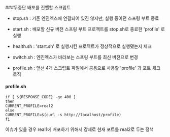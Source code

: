 ###무중단 배포를 진핼할 스크립트

- stop.sh : 기존 엔진엑스에 연결되어 있진 않지만, 실행 중이던 스프링 부트 종료

- start.sh : 배포할 신규 버전 스프링 부트 프로젝트를 stop.sh로 종료한 'profile' 로 실행

- health.sh : 'start.sh' 로 실행시킨 프로젝트가 정상적으로 실행됐는지 체크

- switch.sh : 엔진엑스가 바라보는 스프링 부트를 최신 버전으로 변경

- profile.sh : 앞선 4개 스크립트 파일에서 공용으로 사용할 'profile' 과 포트 체크 로직

#### profile.sh
```
if [ ${RESPONSE_CODE} -ge 400 ]
then
CURRENT_PROFILE=real2
else
CURRENT_PROFILE=$(curl -s http://localhost/profile)
fi
```
이슈가 있을 경우 real1에 배포하기 위해서 강제로 현재 포트를 real2로 두는 정책 
 